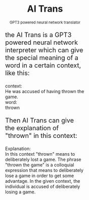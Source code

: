 <!DOCTYPE html>
<html lang="en">
<head>
    <meta charset="utf-8">
    <title>AI Trans</title>
    <link rel="stylesheet" href="static/plugins/bootstrap-3.4.1-dist/bootstrap-3.4.1-dist/css/bootstrap.css">

</head>
<body>
<div class="page-header" style="text-align: center">
    <h1>AI Trans</h1>
    <small>GPT3 powered neural network translator</small>
</div>
<div style="width: 50%; margin: 0 auto">
    <div >
    <p style="font-size: 20px">
    the AI Trans is a GPT3 powered neural network interpreter which can give the special meaning of a word in a certain context, like this:
    </p>
    </div>
    <div >
        <div class="panel panel-default">
            <div class="panel-heading">
                context:
            </div>
            <div class="panel-body">
                He was accused of having thrown the game.
            </div>
        </div>
    </div>
    <div >
        <div class="panel panel-default">
            <div class="panel-heading">
                word:
            </div>
            <div class="panel-body">
                thrown
            </div>
        </div>
    </div>
    <div >
    <p style="font-size: 20px">
    Then AI Trans can give the explanation of "thrown" in this context:
    </p>
    </div>
    <div >
        <div class="panel panel-default">
            <div class="panel-heading">
                Explanation:
            </div>
            <div class="panel-body">
                In this context "thrown" means to deliberately lost a game. The phrase "thrown the game" is a colloquial expression that means to deliberately lose a game in order to get some advantage. In the given context, the individual is accused of deliberately losing a game.
            </div>
        </div>
    </div>
</div>
</body>
</html>